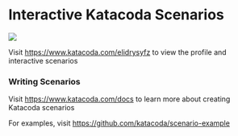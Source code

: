 # Interactive Katacoda Scenarios

[![](http://shields.katacoda.com/katacoda/elidrysyfz/count.svg)](https://www.katacoda.com/elidrysyfz "Get your profile on Katacoda.com")

Visit https://www.katacoda.com/elidrysyfz to view the profile and interactive scenarios

### Writing Scenarios
Visit https://www.katacoda.com/docs to learn more about creating Katacoda scenarios

For examples, visit https://github.com/katacoda/scenario-example
